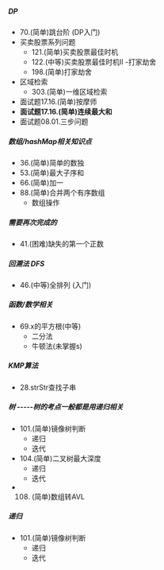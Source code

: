 ##### DP
- 70.(简单)跳台阶 (DP入门)
- 买卖股票系列问题
	- 121.(简单)买卖股票最佳时机
	- 122.(中等)买卖股票最佳时机II
-打家劫舍
	- 198.(简单)打家劫舍
- 区域检索
	- 303.(简单)一维区域检索
- 面试题17.16.(简单)按摩师
- __面试题17.16.(简单)连续最大和__
- 面试题08.01.三步问题

##### 数组/hashMap相关知识点
- 36.(简单)简单的数独
- 53.(简单)最大子序和
- 66.(简单)加一
- 88.(简单)合并两个有序数组
	- 数组操作

##### 需要再次完成的
- 41.(困难)缺失的第一个正数


##### 回溯法 DFS
- 46.(中等)全排列  (入门) 


##### 函数/数学相关
- 69.x的平方根(中等) 
	- 二分法 
	- 牛顿法(未掌握s)

##### KMP算法
- 28.strStr查找子串

##### 树 -----树的考点一般都是用递归相关
- 101.(简单)镜像树判断
	- 递归
	- 迭代
- 104.(简单)二叉树最大深度
	- 递归
	- 迭代
- 108. (简单)数组转AVL

##### 递归
- 101.(简单)镜像树判断
	- 递归
	- 迭代

